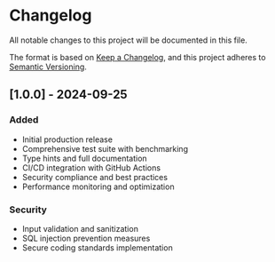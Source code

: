 # Changelog

All notable changes to this project will be documented in this file.

The format is based on [Keep a Changelog](https://keepachangelog.com/en/1.0.0/),
and this project adheres to [Semantic Versioning](https://semver.org/spec/v2.0.0.html).

## [1.0.0] - 2024-09-25

### Added
- Initial production release
- Comprehensive test suite with benchmarking
- Type hints and full documentation
- CI/CD integration with GitHub Actions
- Security compliance and best practices
- Performance monitoring and optimization

### Security
- Input validation and sanitization
- SQL injection prevention measures
- Secure coding standards implementation
